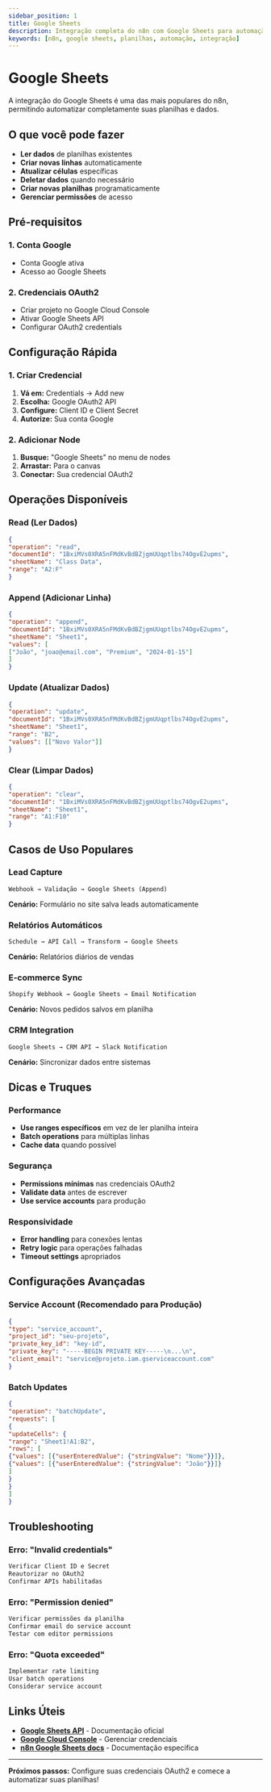 ```yaml
---
sidebar_position: 1
title: Google Sheets
description: Integração completa do n8n com Google Sheets para automação de planilhas
keywords: [n8n, google sheets, planilhas, automação, integração]
---
```


# <IonicIcon name="grid-outline" size={32} color="#ea4b71" /> Google Sheets

A integração do Google Sheets é uma das mais populares do n8n, permitindo automatizar completamente suas planilhas e dados.

## <IonicIcon name="construct-outline" size={24} color="#ea4b71" /> O que você pode fazer

- <IonicIcon name="eye-outline" size={16} color="#6b7280" /> **Ler dados** de planilhas existentes
- <IonicIcon name="add-outline" size={16} color="#6b7280" /> **Criar novas linhas** automaticamente
- <IonicIcon name="create-outline" size={16} color="#6b7280" /> **Atualizar células** específicas
- <IonicIcon name="trash-outline" size={16} color="#6b7280" /> **Deletar dados** quando necessário
- <IonicIcon name="document-outline" size={16} color="#6b7280" /> **Criar novas planilhas** programaticamente
- <IonicIcon name="shield-checkmark-outline" size={16} color="#6b7280" /> **Gerenciar permissões** de acesso

## <IonicIcon name="checkbox-outline" size={24} color="#ea4b71" /> Pré-requisitos

### <IonicIcon name="logo-google" size={20} color="#10b981" /> 1. Conta Google
- <IonicIcon name="checkmark-outline" size={16} color="#6b7280" /> Conta Google ativa
- <IonicIcon name="grid-outline" size={16} color="#6b7280" /> Acesso ao Google Sheets

### <IonicIcon name="key-outline" size={20} color="#10b981" /> 2. Credenciais OAuth2
- <IonicIcon name="cloud-outline" size={16} color="#6b7280" /> Criar projeto no Google Cloud Console
- <IonicIcon name="checkmark-circle-outline" size={16} color="#6b7280" /> Ativar Google Sheets API
- <IonicIcon name="settings-outline" size={16} color="#6b7280" /> Configurar OAuth2 credentials

## <IonicIcon name="flash-outline" size={24} color="#ea4b71" /> Configuração Rápida

### <IonicIcon name="key-outline" size={20} color="#10b981" /> 1. Criar Credencial
1. <IonicIcon name="arrow-forward-outline" size={16} color="#6b7280" /> **Vá em:** Credentials → Add new
2. <IonicIcon name="checkmark-outline" size={16} color="#6b7280" /> **Escolha:** Google OAuth2 API
3. <IonicIcon name="settings-outline" size={16} color="#6b7280" /> **Configure:** Client ID e Client Secret
4. <IonicIcon name="shield-checkmark-outline" size={16} color="#6b7280" /> **Autorize:** Sua conta Google

### <IonicIcon name="add-circle-outline" size={20} color="#10b981" /> 2. Adicionar Node
1. <IonicIcon name="search-outline" size={16} color="#6b7280" /> **Busque:** "Google Sheets" no menu de nodes
2. <IonicIcon name="move-outline" size={16} color="#6b7280" /> **Arrastar:** Para o canvas
3. <IonicIcon name="link-outline" size={16} color="#6b7280" /> **Conectar:** Sua credencial OAuth2

## <IonicIcon name="options-outline" size={24} color="#ea4b71" /> Operações Disponíveis

### <IonicIcon name="eye-outline" size={20} color="#10b981" /> Read (Ler Dados)
```json
{
"operation": "read",
"documentId": "1BxiMVs0XRA5nFMdKvBdBZjgmUUqptlbs74OgvE2upms",
"sheetName": "Class Data",
"range": "A2:F"
}
```

### <IonicIcon name="add-outline" size={20} color="#10b981" /> Append (Adicionar Linha)
```json
{
"operation": "append",
"documentId": "1BxiMVs0XRA5nFMdKvBdBZjgmUUqptlbs74OgvE2upms",
"sheetName": "Sheet1",
"values": [
["João", "joao@email.com", "Premium", "2024-01-15"]
]
}
```

### <IonicIcon name="create-outline" size={20} color="#10b981" /> Update (Atualizar Dados)
```json
{
"operation": "update",
"documentId": "1BxiMVs0XRA5nFMdKvBdBZjgmUUqptlbs74OgvE2upms",
"sheetName": "Sheet1",
"range": "B2",
"values": [["Novo Valor"]]
}
```

### <IonicIcon name="trash-outline" size={20} color="#10b981" /> Clear (Limpar Dados)
```json
{
"operation": "clear",
"documentId": "1BxiMVs0XRA5nFMdKvBdBZjgmUUqptlbs74OgvE2upms",
"sheetName": "Sheet1",
"range": "A1:F10"
}
```

## <IonicIcon name="briefcase-outline" size={24} color="#ea4b71" /> Casos de Uso Populares

### <IonicIcon name="person-add-outline" size={20} color="#10b981" /> Lead Capture
```
Webhook → Validação → Google Sheets (Append)
```
**Cenário:** Formulário no site salva leads automaticamente

### <IonicIcon name="analytics-outline" size={20} color="#10b981" /> Relatórios Automáticos
```
Schedule → API Call → Transform → Google Sheets
```
**Cenário:** Relatórios diários de vendas

### <IonicIcon name="storefront-outline" size={20} color="#10b981" /> E-commerce Sync
```
Shopify Webhook → Google Sheets → Email Notification
```
**Cenário:** Novos pedidos salvos em planilha

### <IonicIcon name="business-outline" size={20} color="#10b981" /> CRM Integration
```
Google Sheets → CRM API → Slack Notification
```
**Cenário:** Sincronizar dados entre sistemas

## <IonicIcon name="bulb-outline" size={24} color="#ea4b71" /> Dicas e Truques

### <IonicIcon name="speedometer-outline" size={20} color="#10b981" /> Performance
- <IonicIcon name="target-outline" size={16} color="#6b7280" /> **Use ranges específicos** em vez de ler planilha inteira
- <IonicIcon name="albums-outline" size={16} color="#6b7280" /> **Batch operations** para múltiplas linhas
- <IonicIcon name="save-outline" size={16} color="#6b7280" /> **Cache data** quando possível

### <IonicIcon name="shield-checkmark-outline" size={20} color="#10b981" /> Segurança
- <IonicIcon name="checkmark-done-outline" size={16} color="#6b7280" /> **Permissions mínimas** nas credenciais OAuth2
- <IonicIcon name="shield-outline" size={16} color="#6b7280" /> **Validate data** antes de escrever
- <IonicIcon name="business-outline" size={16} color="#6b7280" /> **Use service accounts** para produção

### <IonicIcon name="flash-outline" size={20} color="#10b981" /> Responsividade
- <IonicIcon name="warning-outline" size={16} color="#6b7280" /> **Error handling** para conexões lentas
- <IonicIcon name="refresh-outline" size={16} color="#6b7280" /> **Retry logic** para operações falhadas
- <IonicIcon name="time-outline" size={16} color="#6b7280" /> **Timeout settings** apropriados

## <IonicIcon name="settings-outline" size={24} color="#ea4b71" /> Configurações Avançadas

### <IonicIcon name="business-outline" size={20} color="#10b981" /> Service Account (Recomendado para Produção)
```json
{
"type": "service_account",
"project_id": "seu-projeto",
"private_key_id": "key-id",
"private_key": "-----BEGIN PRIVATE KEY-----\n...\n",
"client_email": "service@projeto.iam.gserviceaccount.com"
}
```

### <IonicIcon name="albums-outline" size={20} color="#10b981" /> Batch Updates
```json
{
"operation": "batchUpdate",
"requests": [
{
"updateCells": {
"range": "Sheet1!A1:B2",
"rows": [
{"values": [{"userEnteredValue": {"stringValue": "Nome"}}]},
{"values": [{"userEnteredValue": {"stringValue": "João"}}]}
]
}
}
]
}
```

## <IonicIcon name="construct-outline" size={24} color="#ea4b71" /> Troubleshooting

### <IonicIcon name="close-circle-outline" size={20} color="#10b981" /> Erro: "Invalid credentials"
```bash
Verificar Client ID e Secret
Reautorizar no OAuth2
Confirmar APIs habilitadas
```

### <IonicIcon name="lock-closed-outline" size={20} color="#10b981" /> Erro: "Permission denied"
```bash
Verificar permissões da planilha
Confirmar email do service account
Testar com editor permissions
```

### <IonicIcon name="warning-outline" size={20} color="#10b981" /> Erro: "Quota exceeded"
```bash
Implementar rate limiting
Usar batch operations
Considerar service account
```

## <IonicIcon name="link-outline" size={24} color="#ea4b71" /> Links Úteis

- <IonicIcon name="document-text-outline" size={16} color="#6b7280" /> **[Google Sheets API](https://developers.google.com/sheets/api)** - Documentação oficial
- <IonicIcon name="cloud-outline" size={16} color="#6b7280" /> **[Google Cloud Console](https://console.cloud.google.com)** - Gerenciar credenciais
- <IonicIcon name="library-outline" size={16} color="#6b7280" /> **[n8n Google Sheets docs](https://docs.n8n.io/integrations/builtin/app-nodes/n8n-nodes-base.googlesheets/)** - Documentação específica

---

**<IonicIcon name="arrow-forward-circle-outline" size={16} color="#ea4b71" /> Próximos passos:** Configure suas credenciais OAuth2 e comece a automatizar suas planilhas!

